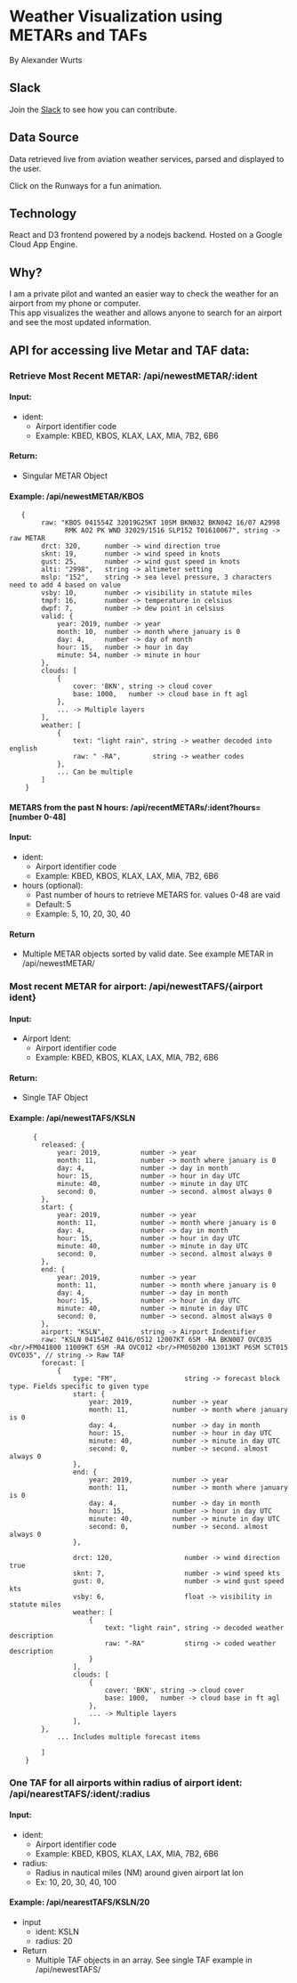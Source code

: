 # Weather Visualization using METARs and TAFs
By Alexander Wurts
## Slack
Join the [Slack](https://weathervisworkspace.slack.com) to see how you can contribute.

## Data Source
Data retrieved live from aviation weather services, parsed and displayed to the user.  

Click on the Runways for a fun animation. 
 
## Technology
React and D3 frontend powered by a nodejs backend. Hosted on a Google Cloud App Engine.

## Why?
I am a private pilot and wanted an easier way to check the weather for an airport from my phone or computer.  
This app visualizes the weather and allows anyone to search for an airport and see the most updated information. 


## API for accessing live Metar and TAF data:

### Retrieve Most Recent METAR: /api/newestMETAR/:ident
#### Input:
* ident: 
    * Airport identifier code
    * Example: KBED, KBOS, KLAX, LAX, MIA, 7B2, 6B6
#### Return: 
* Singular METAR Object  
#### Example: /api/newestMETAR/KBOS

       
       {
            raw: "KBOS 041554Z 32019G25KT 10SM BKN032 BKN042 16/07 A2998 
                  RMK AO2 PK WND 32029/1516 SLP152 T01610067", string -> raw METAR
            drct: 320,      number -> wind direction true
            sknt: 19,       number -> wind speed in knots
            gust: 25,       number -> wind gust speed in knots
            alti: "2998",   string -> altimeter setting
            mslp: "152",    string -> sea level pressure, 3 characters need to add 4 based on value
            vsby: 10,       number -> visibility in statute miles
            tmpf: 16,       number -> temperature in celsius
            dwpf: 7,        number -> dew point in celsius
            valid: {
                year: 2019, number -> year
                month: 10,  number -> month where january is 0
                day: 4,     number -> day of month
                hour: 15,   number -> hour in day
                minute: 54, number -> minute in hour
            },
            clouds: [
                {
                    cover: 'BKN', string -> cloud cover
                    base: 1000,   number -> cloud base in ft agl
                },
                ... -> Multiple layers
            ],
            weather: [
                {
                    text: "light rain", string -> weather decoded into english
                    raw: " -RA",        string -> weather codes
                },
                ... Can be multiple
            ]
        }

#### METARS from the past N hours: /api/recentMETARs/:ident?hours=[number 0-48]
#### Input:
* ident: 
    * Airport identifier code
    * Example: KBED, KBOS, KLAX, LAX, MIA, 7B2, 6B6
* hours (optional):
    * Past number of hours to retrieve METARS for. values 0-48 are vaid
    * Default: 5
    * Example: 5, 10, 20, 30, 40
#### Return
* Multiple METAR objects sorted by valid date. See example METAR in /api/newestMETAR/




### Most recent METAR for airport: /api/newestTAFS/{airport ident}
#### Input:
* Airport Ident: 
    * Airport identifier code
    * Example: KBED, KBOS, KLAX, LAX, MIA, 7B2, 6B6
#### Return: 
  * Single TAF Object    

#### Example: /api/newestTAFS/KSLN
          {
            released: {
                year: 2019,          number -> year
                month: 11,           number -> month where january is 0
                day: 4,              number -> day in month
                hour: 15,            number -> hour in day UTC
                minute: 40,          number -> minute in day UTC
                second: 0,           number -> second. almost always 0
            },
            start: {
                year: 2019,          number -> year
                month: 11,           number -> month where january is 0
                day: 4,              number -> day in month
                hour: 15,            number -> hour in day UTC
                minute: 40,          number -> minute in day UTC
                second: 0,           number -> second. almost always 0
            },
            end: {
                year: 2019,          number -> year
                month: 11,           number -> month where january is 0
                day: 4,              number -> day in month
                hour: 15,            number -> hour in day UTC
                minute: 40,          number -> minute in day UTC
                second: 0,           number -> second. almost always 0
            },
            airport: "KSLN",         string -> Airport Indentifier
            raw: "KSLN 041540Z 0416/0512 12007KT 6SM -RA BKN007 OVC035 <br/>FM041800 11009KT 6SM -RA OVC012 <br/>FM050200 13013KT P6SM SCT015 OVC035", // string -> Raw TAF
            forecast: [
                {
                    type: "FM",                 string -> forecast block type. Fields specific to given type
                    start: {
                        year: 2019,          number -> year
                        month: 11,           number -> month where january is 0
                        day: 4,              number -> day in month
                        hour: 15,            number -> hour in day UTC
                        minute: 40,          number -> minute in day UTC
                        second: 0,           number -> second. almost always 0
                    },
                    end: {
                        year: 2019,          number -> year
                        month: 11,           number -> month where january is 0
                        day: 4,              number -> day in month
                        hour: 15,            number -> hour in day UTC
                        minute: 40,          number -> minute in day UTC
                        second: 0,           number -> second. almost always 0
                    },
                    
                    drct: 120,                  number -> wind direction true
                    sknt: 7,                    number -> wind speed kts     
                    gust: 0,                    number -> wind gust speed kts
                    vsby: 6,                    float -> visibility in statute miles
                    weather: [
                        {
                            text: "light rain", string -> decoded weather description
                            raw: "-RA"          stirng -> coded weather description
                        }
                    ],
                    clouds: [
                        {
                            cover: 'BKN', string -> cloud cover
                            base: 1000,   number -> cloud base in ft agl
                        },
                        ... -> Multiple layers
                    ],
            },
                ... Includes multiple forecast items

            ]
        }


### One TAF for all airports within radius of airport ident: /api/nearestTAFS/:ident/:radius
#### Input:
* ident: 
    * Airport identifier code
    * Example: KBED, KBOS, KLAX, LAX, MIA, 7B2, 6B6
* radius: 
    * Radius in nautical miles (NM) around given airport lat lon
    * Ex: 10, 20, 30, 40, 100  
      
#### Example: /api/nearestTAFS/KSLN/20
* input
    *  ident: KSLN
    *  radius: 20
* Return
    * Multiple TAF objects in an array. See single TAF example in /api/newestTAFS/